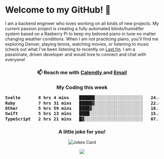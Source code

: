 <h1> Welcome to my GitHub! 👋 </h1>


  I am a backend engineer who loves working on all kinds of new projects. My current passion project is creating a fully automated blinds/humidifer system based on a Rasberry Pi to keep my beloved piano in tune no matter changing weather conditions. When I am not practicing piano, you'll find me exploring Denver, playing tennis, watching movies, or listening to music (check out what I've been listening to recently on [Last.fm](https://www.last.fm/user/mballa000). I am a passionate, driven developer and would love to connect and chat with everyone!

<h3 align = "center"> 📫 Reach me with <a href = "https://calendly.com/msbrandt00/30min"> Calendly </a> and <a href="mailto:msbrandt00@gmail.com">Email</a> 
 </h3>


 
<div align = "center"
[![Anurag's GitHub stats](https://github-readme-stats.vercel.app/api?username=mbrandt00)](https://github.com/anuraghazra/github-readme-stats)
          </div>
<h3 align="center">
  My Coding this week
<!--START_SECTION:waka-->

```txt
Svelte       8 hrs 4 mins    ██████░░░░░░░░░░░░░░░░░░░   24.48 %
Ruby         7 hrs 31 mins   █████▓░░░░░░░░░░░░░░░░░░░   22.82 %
Other        5 hrs 59 mins   ████▓░░░░░░░░░░░░░░░░░░░░   18.16 %
Swift        5 hrs 13 mins   ████░░░░░░░░░░░░░░░░░░░░░   15.84 %
TypeScript   2 hrs 21 mins   █▓░░░░░░░░░░░░░░░░░░░░░░░   07.13 %
```

<!--END_SECTION:waka-->

### A little joke for you!

![Jokes Card](https://readme-jokes.vercel.app/api?hideBorder)

<a href="https://www.linkedin.com/in/mbrandt00/"><img src="https://img.shields.io/badge/linkedin-%230077B5.svg?&style=for-the-badge&logo=linkedin&logoColor=white" /></a>
